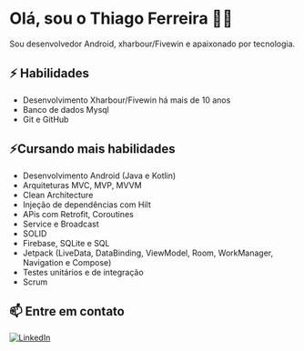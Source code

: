 # Olá, sou o Thiago Ferreira 👨‍💻

Sou desenvolvedor Android, xharbour/Fivewin e apaixonado por tecnologia.
## ⚡ Habilidades

- Desenvolvimento Xharbour/Fivewin há mais de 10 anos
- Banco de dados Mysql
- Git e GitHub

## ⚡Cursando mais habilidades

- Desenvolvimento Android (Java e Kotlin)
- Arquiteturas MVC, MVP, MVVM
- Clean Architecture
- Injeção de dependências com Hilt
- APis com Retrofit, Coroutines
- Service e Broadcast
- SOLID
- Firebase, SQLite e SQL
- Jetpack (LiveData, DataBinding, ViewModel, Room, WorkManager, Navigation e Compose)
- Testes unitários e de integração
- Scrum

## 📫 Entre em contato
[![LinkedIn](https://img.shields.io/badge/LinkedIn-0077B5?style=for-the-badge&logo=linkedin&logoColor=white)](https://www.linkedin.com/public-profile/settings?trk=d_flagship3_profile_self_view_public_profile)


